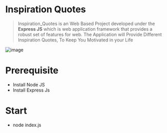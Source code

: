 # Inspiration Quotes
> Inspiration_Quotes is an Web Based Project developed under the **Express JS** which is web application framework that provides a robust set of features for web. The Application will Provide Different Inspiration Quotes, To Keep You Motivated in your Life

![image](https://user-images.githubusercontent.com/91420481/166683375-eeafacf0-e942-4248-88f8-374e3a3a4b20.png)

# Prerequisite
- Install Node JS
- Install Express Js
# Start
- node index.js
